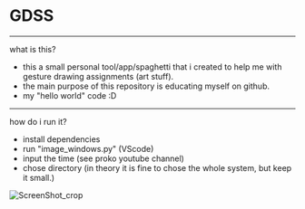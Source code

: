 # GDSS
__________________________________________________________________________
what is this?

- this a small personal tool/app/spaghetti that i created to help me with gesture drawing assignments (art stuff).
- the main purpose of this repository is educating myself on github.
- my "hello world" code :D
__________________________________________________________________________
how do i run it?

- install dependencies
- run "image_windows.py" (VScode)
- input the time (see proko youtube channel)
- chose directory (in theory it is fine to chose the whole system, but keep it small.)
 
 

![ScreenShot_crop](https://user-images.githubusercontent.com/107326433/175978572-b7060af5-287d-4458-b80a-8acb7c59a2eb.jpg)
